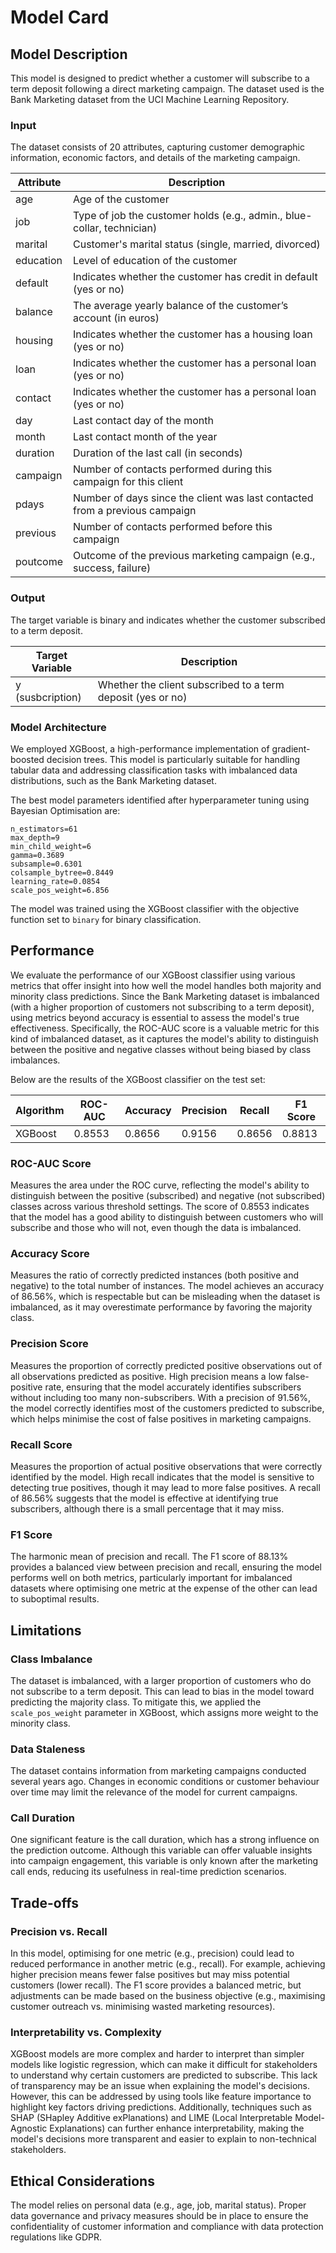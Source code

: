 # Model Card

## Model Description

This model is designed to predict whether a customer will subscribe to a term deposit following a direct marketing campaign. The dataset used is the Bank Marketing dataset from the UCI Machine Learning Repository.

### Input

The dataset consists of 20 attributes, capturing customer demographic information, economic factors, and details of the marketing campaign.

| Attribute | Description |
|-----------|-------------|
| age       | Age of the customer |
| job       | Type of job the customer holds (e.g., admin., blue-collar, technician) |
| marital   | Customer's marital status (single, married, divorced) |
| education | Level of education of the customer |
| default   | Indicates whether the customer has credit in default (yes or no) |
| balance   | The average yearly balance of the customer’s account (in euros) |
| housing   | Indicates whether the customer has a housing loan (yes or no) |
| loan      | Indicates whether the customer has a personal loan (yes or no) |
| contact   | Indicates whether the customer has a personal loan (yes or no) |
| day       | Last contact day of the month |
| month     | Last contact month of the year |
| duration  | Duration of the last call (in seconds) |
| campaign  | Number of contacts performed during this campaign for this client |
| pdays     | Number of days since the client was last contacted from a previous campaign |
| previous  | Number of contacts performed before this campaign |
| poutcome  | Outcome of the previous marketing campaign (e.g., success, failure) |

### Output

The target variable is binary and indicates whether the customer subscribed to a term deposit.

| Target Variable   | Description                                                 |
|-------------------|-------------------------------------------------------------|
| y (susbcription)	 | Whether the client subscribed to a term deposit (yes or no) |


### Model Architecture

We employed XGBoost, a high-performance implementation of gradient-boosted decision trees. This model is particularly suitable for handling tabular data and addressing classification tasks with imbalanced data distributions, such as the Bank Marketing dataset.

The best model parameters identified after hyperparameter tuning using Bayesian Optimisation are:

```
n_estimators=61
max_depth=9
min_child_weight=6
gamma=0.3689
subsample=0.6301
colsample_bytree=0.8449
learning_rate=0.0854
scale_pos_weight=6.856
```

The model was trained using the XGBoost classifier with the objective function set to `binary` for binary classification.

## Performance

We evaluate the performance of our XGBoost classifier using various metrics that offer insight into how well the model handles both majority and minority class predictions. Since the Bank Marketing dataset is imbalanced (with a higher proportion of customers not subscribing to a term deposit), using metrics beyond accuracy is essential to assess the model's true effectiveness. Specifically, the ROC-AUC score is a valuable metric for this kind of imbalanced dataset, as it captures the model's ability to distinguish between the positive and negative classes without being biased by class imbalances.

Below are the results of the XGBoost classifier on the test set:

| Algorithm | ROC-AUC | Accuracy | Precision | Recall | F1 Score
|-----------|-----------|-----------|-----------|-----------|-----------|
| XGBoost | 0.8553 | 0.8656 | 0.9156 | 0.8656 | 0.8813 

### ROC-AUC Score 

Measures the area under the ROC curve, reflecting the model's ability to distinguish between the positive (subscribed) and negative (not subscribed) classes across various threshold settings. The score of 0.8553 indicates that the model has a good ability to distinguish between customers who will subscribe and those who will not, even though the data is imbalanced. 

### Accuracy Score

Measures the ratio of correctly predicted instances (both positive and negative) to the total number of instances. The model achieves an accuracy of 86.56%, which is respectable but can be misleading when the dataset is imbalanced, as it may overestimate performance by favoring the majority class.

### Precision Score

Measures the proportion of correctly predicted positive observations out of all observations predicted as positive. High precision means a low false-positive rate, ensuring that the model accurately identifies subscribers without including too many non-subscribers. With a precision of 91.56%, the model correctly identifies most of the customers predicted to subscribe, which helps minimise the cost of false positives in marketing campaigns.

### Recall Score

Measures the proportion of actual positive observations that were correctly identified by the model. High recall indicates that the model is sensitive to detecting true positives, though it may lead to more false positives. A recall of 86.56% suggests that the model is effective at identifying true subscribers, although there is a small percentage that it may miss.

### F1 Score

The harmonic mean of precision and recall. The F1 score of 88.13% provides a balanced view between precision and recall, ensuring the model performs well on both metrics, particularly important for imbalanced datasets where optimising one metric at the expense of the other can lead to suboptimal results.

## Limitations

### Class Imbalance

The dataset is imbalanced, with a larger proportion of customers who do not subscribe to a term deposit. This can lead to bias in the model toward predicting the majority class. To mitigate this, we applied the `scale_pos_weight` parameter in XGBoost, which assigns more weight to the minority class.

### Data Staleness

The dataset contains information from marketing campaigns conducted several years ago. Changes in economic conditions or customer behaviour over time may limit the relevance of the model for current campaigns.

### Call Duration

One significant feature is the call duration, which has a strong influence on the prediction outcome. Although this variable can offer valuable insights into campaign engagement, this variable is only known after the marketing call ends, reducing its usefulness in real-time prediction scenarios.

## Trade-offs

### Precision vs. Recall

In this model, optimising for one metric (e.g., precision) could lead to reduced performance in another metric (e.g., recall). For example, achieving higher precision means fewer false positives but may miss potential customers (lower recall). The F1 score provides a balanced metric, but adjustments can be made based on the business objective (e.g., maximising customer outreach vs. minimising wasted marketing resources).

### Interpretability vs. Complexity

XGBoost models are more complex and harder to interpret than simpler models like logistic regression, which can make it difficult for stakeholders to understand why certain customers are predicted to subscribe. This lack of transparency may be an issue when explaining the model's decisions. However, this can be addressed by using tools like feature importance to highlight key factors driving predictions. Additionally, techniques such as SHAP (SHapley Additive exPlanations) and LIME (Local Interpretable Model-Agnostic Explanations) can further enhance interpretability, making the model's decisions more transparent and easier to explain to non-technical stakeholders.

## Ethical Considerations

The model relies on personal data (e.g., age, job, marital status). Proper data governance and privacy measures should be in place to ensure the confidentiality of customer information and compliance with data protection regulations like GDPR.
